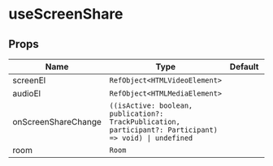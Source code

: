 <!--
!!!! Autogenerated File !!!!
This file was created by @livekit/components-docs-gen and should not be changed manually.
The contents of this file can be replaced at any time which would lead to the loss of all manual changes.
-->

# useScreenShare


## Props

| Name | Type | Default | Description |
| --- | --- | --- | --- |
| screenEl | `RefObject<HTMLVideoElement>` |  |  |
| audioEl | `RefObject<HTMLMediaElement>` |  |  |
| onScreenShareChange | `((isActive: boolean, publication?: TrackPublication, participant?: Participant) => void) \| undefined` |  |  |
| room | `Room` |  |  |

